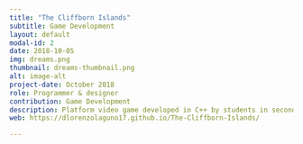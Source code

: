 ```yaml
---
title: "The Cliffborn Islands"
subtitle: Game Development
layout: default
modal-id: 2
date: 2018-10-05
img: dreams.png
thumbnail: dreams-thumbnail.png
alt: image-alt
project-date: October 2018
role: Programmer & designer
contribution: Game Development
description: Platform video game developed in C++ by students in second course.
web: https://dlorenzolaguno17.github.io/The-Cliffborn-Islands/

---
```

